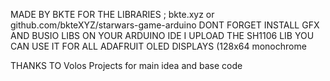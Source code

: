 MADE BY BKTE
FOR THE LIBRARIES ; bkte.xyz or github.com/bkteXYZ/starwars-game-arduino
DONT FORGET INSTALL GFX AND BUSIO LIBS ON YOUR ARDUINO IDE
I UPLOAD THE SH1106 LIB YOU CAN USE IT FOR ALL ADAFRUIT OLED DISPLAYS (128x64 monochrome


THANKS TO
Volos Projects for main idea and base code


